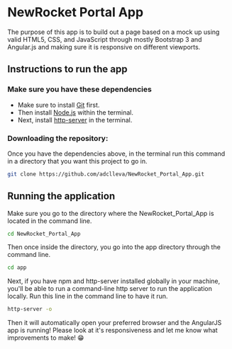 # NewRocket Portal App

The purpose of this app is to build out a page based on a mock up using valid HTML5, CSS, and JavaScript through mostly
Bootstrap 3 and Angular.js and making sure it is responsive on different viewports.

## Instructions to run the app

### Make sure you have these dependencies 
- Make sure to install [Git](https://git-scm.com/download) first. 
- Then install [Node.js](https://nodejs.org/en/download/current/) within the terminal.
- Next, install [http-server](https://www.npmjs.com/package/http-server) in the terminal.

### Downloading the repository:

Once you have the dependencies above, in the terminal run this command in a directory that you want this project to go in.
``` bash
git clone https://github.com/adclleva/NewRocket_Portal_App.git
```

## Running the application

Make sure you go to the directory where the NewRocket_Portal_App is located in the command line.
``` bash
cd NewRocket_Portal_App
```

Then once inside the directory, you go into the app directory through the command line.
``` bash
cd app
```

Next, if you have npm and http-server installed globally in your machine, you'll be able to run a command-line http server to run the application locally. Run this line in the command line to have it run.
``` bash
http-server -o
```

Then it will automatically open your preferred browser and the AngularJS app is running!
Please look at it's responsiveness and let me know what improvements to make! :grin:
